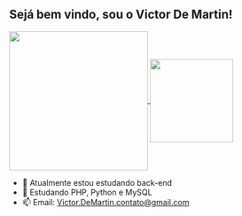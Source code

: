 ## Sejá bem vindo, sou o Victor De Martin! 

<a href="https://github.com/VictorDMartin/github-readme-stats">
  <img height=250 align="center" src="https://github-readme-stats.vercel.app/api?username=VictorDMartin&show_icons=true&theme=transparent&card_width=10" />
</a>
<a href="https://github.com/VictorDMartin/convoychat">
  <img height=150 align="center" src="https://github-readme-stats.vercel.app/api/top-langs?username=VictorDMartin&layout=donut&langs_count=8&card_width=10&show_icons=true&theme=transparent" />
</a>



- 🔭 Atualmente estou estudando back-end
- 🌱 Estudando PHP, Python e MySQL
- 📫 Email: Victor.DeMartin.contato@gmail.com


